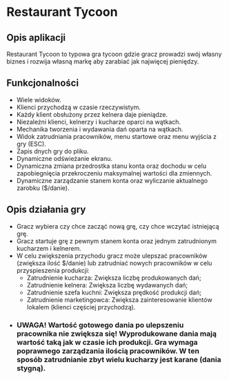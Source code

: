 # Restaurant Tycoon
## Opis aplikacji
Restaurant Tycoon to typowa gra tycoon gdzie gracz prowadzi swój własny biznes i rozwija własną markę aby zarabiać jak najwięcej pieniędzy.

## Funkcjonalności
- Wiele widoków.
- Klienci przychodzą w czasie rzeczywistym.
- Każdy klient obsłużony przez kelnera daje pieniądze.
- Niezależni klienci, kelnerzy i kucharze oparci na wątkach.
- Mechanika tworzenia i wydawania dań oparta na wątkach.
- Widok zatrudniania pracowników, menu startowe oraz menu wyjścia z gry (ESC).
- Zapis dnych gry do pliku.
- Dynamiczne odświeżanie ekranu.
- Dynamiczna zmiana przedrostka stanu konta oraz dochodu w celu zapobiegnięcia przekroczeniu maksymalnej wartości dla zmiennych.
- Dynamiczne zarządzanie stanem konta oraz wyliczanie aktualnego zarobku ($/danie).

## Opis działania gry
- Gracz wybiera czy chce zacząć nową grę, czy chce wczytać istniejącą grę.
- Gracz startuje grę z pewnym stanem konta oraz jednym zatrudnionym kucharzem i kelnerem.
- W celu zwiększenia przychodu gracz może ulepszać pracowników (zwiększa ilość $/danie) lub zatrudniać nowych pracowników w celu przyspieszenia produkcji:
  - Zatrudnienie kucharza: Zwiększa liczbę produkowanych dań;
  - Zatrudnienie kelnera: Zwiększa liczbę wydawanych dań;
  - Zatrudnienie szefa kuchni: Zwiększa prędkość produkcji dań;
  - Zatrudnienie marketingowca: Zwiększa zainteresowanie klientów lokalem (klienci częściej przychodzą).
- ### UWAGA! Wartość gotowego dania po ulepszeniu pracownika nie zwiększa się! Wyprodukowane dania mają wartość taką jak w czasie ich produkcji. Gra wymaga poprawnego zarządzania ilością pracowników. W ten sposób zatrudnianie zbyt wielu kucharzy jest karane (dania stygną).
